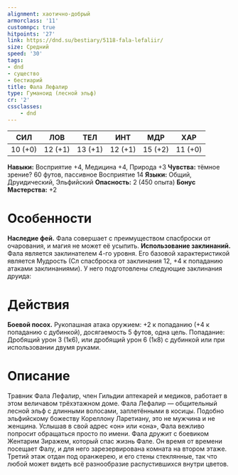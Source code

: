 ```yaml
---
alignment: хаотично-добрый
armorclass: '11'
customnpc: true
hitpoints: '27'
link: https://dnd.su/bestiary/5118-fala-lefaliir/
size: Средний
speed: '30'
tags:
- dnd
- существо
- бестиарий
title: Фала Лефалир
type: Гуманоид (лесной эльф)
cr: '2'
cssclasses:
    - dnd
---
```



| СИЛ | ЛОВ | ТЕЛ | ИНТ | МДР | ХАР |
|---|---|---|---|---|---|
| 10 (+0) | 12 (+1) | 13 (+1) | 12 (+1) | 15 (+2) | 11 (+0) |
**Навыки:** Восприятие +4, Медицина +4, Природа +3
**Чувства:** тёмное зрение? 60 футов, пассивное Восприятие 14
**Языки:** Общий, Друидический, Эльфийский
**Опасность:** 2 (450 опыта)
**Бонус Мастерства:** +2


# Особенности
**Наследие фей.** Фала совершает с преимуществом спасброски от очарования, и магия не может её усыпить.
**Использование заклинаний.** Фала является заклинателем 4-го уровня. Его базовой характеристикой является Мудрость (Сл спасброска от заклинания 12, +4 к попаданию атаками заклинаниями). У него подготовлены следующие заклинания друида:


# Действия
**Боевой посох.** Рукопашная атака оружием: +2 к попаданию (+4 к попаданию с дубинкой), досягаемость 5 футов, одна цель. Попадание: Дробящий урон 3 (1к6), или дробящий урон 6 (1к8) с дубинкой или при использовании двумя руками.


# Описание
Травник Фала Лефалир, член Гильдии аптекарей и ме­диков, работает в этом величавом трёхэтажном доме. Фала Лефалир — общительный лесной эльф с длинными волосами, заплетёнными в косицы. Подобно эльфийскому божеству Кореллону Ларетиану, это не мужчина и не женщина. Услышав в свой адрес «он» или «она», Фала вежливо попросит обращаться просто по имени. Фала дружит с боевиком Жентарим Зиражем, который спас жизнь Фале. Он время от времени посещает Фалу, и для него зарезервирована комната на втором этаже. Третий этаж отдан под оранжерею, и его стены сте­клянные, так что любой может видеть всё разнообразие распустившихся внутри цветов.